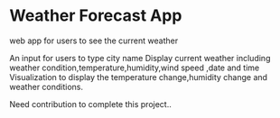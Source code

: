 # Weather Forecast App

web app for users to see the current weather 


An input for users to type city name
Display current weather including weather condition,temperature,humidity,wind speed ,date and time
Visualization to display the temperature change,humidity change and weather conditions.

Need contribution to complete this project..


